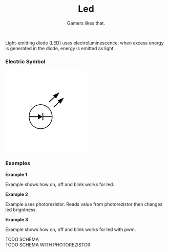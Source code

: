 <div align="center">
  <h1> Led </h1>
  <p> Gamers likes that. </p>
</div>  
<br/>

Light-emitting diode (LED) uses electroluminescence, when excess energy is generated in the diode, energy is emitted as light.

### Electric Symbol

<img src="https://github.com/psp515/MicroPico/blob/led/images/led/led_symbol.png" alt="symbol" height=256/>

### Examples

**Example 1**

Example shows how on, off and blink works for led.

**Example 2**

Example uses photorezistor. Reads value from photorezistor then changes led brigntness.

**Example 3**

Example shows how on, off and blink works for led with pwm.

TODO SCHEMA 
<br/>
TODO SCHEMA WITH PHOTOREZISTOR
<br/>
